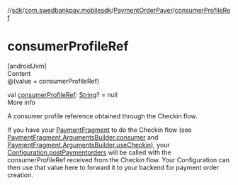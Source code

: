 //[sdk](../../../index.md)/[com.swedbankpay.mobilesdk](../index.md)/[PaymentOrderPayer](index.md)/[consumerProfileRef](consumer-profile-ref.md)



# consumerProfileRef  
[androidJvm]  
Content  
@(value = consumerProfileRef)  
  
val [consumerProfileRef](consumer-profile-ref.md): [String](https://kotlinlang.org/api/latest/jvm/stdlib/kotlin/-string/index.html)? = null  
More info  


A consumer profile reference obtained through the Checkin flow.



If you have your [PaymentFragment](../-payment-fragment/index.md) to do the Checkin flow (see [PaymentFragment.ArgumentsBuilder.consumer](../-payment-fragment/-arguments-builder/consumer.md) and [PaymentFragment.ArgumentsBuilder.useCheckin](../-payment-fragment/-arguments-builder/use-checkin.md)), your [Configuration.postPaymentorders](../-configuration/post-paymentorders.md) will be called with the consumerProfileRef received from the Checkin flow. Your Configuration can then use that value here to forward it to your backend for payment order creation.

  



